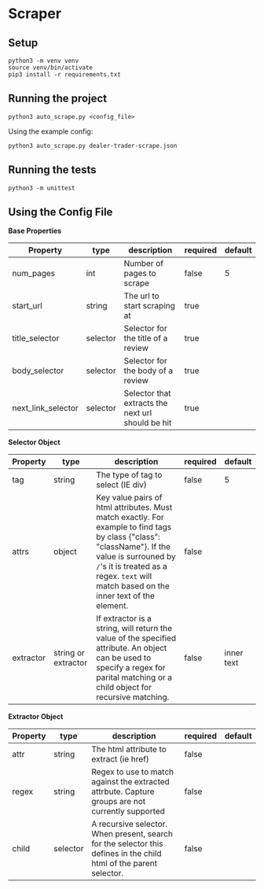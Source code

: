 
# Scraper 

## Setup 

```
python3 -m venv venv
source venv/bin/activate
pip3 install -r requirements.txt
```

## Running the project
```
python3 auto_scrape.py <config_file>
```

Using the example config:

```
python3 auto_scrape.py dealer-trader-scrape.json
```

## Running the tests

```
python3 -m unittest
```

## Using the Config File


**Base Properties**

| Property           | type     | description                                       | required | default |
|--------------------|----------|---------------------------------------------------|----------|---------|
| num_pages          | int      | Number of pages to scrape                         | false    | 5       |
| start_url          | string   | The url to start scraping at                      | true     |         |
| title_selector     | selector | Selector for the title of a review                | true     |         |
| body_selector      | selector | Selector for the body of a review                 | true     |         |
| next_link_selector | selector | Selector that extracts the next url should be hit | true     |         |


**Selector Object**

| Property  | type                | description                                                                                                                                                                                                                              | required | default    |
|-----------|---------------------|------------------------------------------------------------------------------------------------------------------------------------------------------------------------------------------------------------------------------------------|----------|------------|
| tag       | string              | The type of tag to select (IE div)                                                                                                                                                                                                       | false    | 5          |
| attrs     | object              | Key value pairs of html attributes. Must match exactly. For example to find tags by class {"class": "className"}. If the value is surrouned by `/`'s it is treated as a regex. `text` will match based on the inner text of the element. | false    |            |
| extractor | string or extractor | If extractor is a string, will return the value of the specified attribute. An object can be used to specify a regex for parital matching or a child object for recursive matching.                                                      | false    | inner text |


**Extractor Object**

| Property | type     | description                                                                                                        | required | default |
|----------|----------|--------------------------------------------------------------------------------------------------------------------|----------|---------|
| attr     | string   | The html attribute to extract (ie href)                                                                            | false    |         |
| regex    | string   | Regex to use to match against the extracted attrbute. Capture groups are not currently supported                   | false    |         |
| child    | selector | A recursive selector. When present, search for the selector this defines in the child html of the parent selector. | false    |         |
